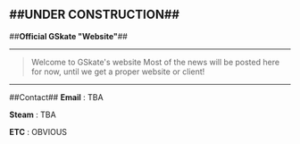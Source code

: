 ##UNDER CONSTRUCTION##
----------

##**Official GSkate "Website"**##

----------

> Welcome to GSkate's website
> Most of the news will be posted here for now,
>  until we get a proper website or
> client!

----------
##Contact##
  **Email** : TBA
  
  **Steam** : TBA
  
  **ETC** : OBVIOUS



